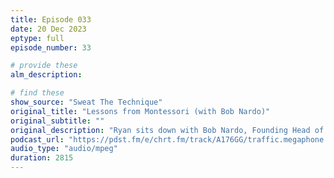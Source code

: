 ```yaml
---
title: Episode 033
date: 20 Dec 2023
eptype: full
episode_number: 33

# provide these
alm_description: 

# find these
show_source: "Sweat The Technique"
original_title: "Lessons from Montessori (with Bob Nardo)"
original_subtitle: ""
original_description: "Ryan sits down with Bob Nardo, Founding Head of School and Executive Director at Libertas School of Memphis. They discuss why the principles of Montessori work, and how they can be applied to successful organizations of all kinds."
podcast_url: "https://pdst.fm/e/chrt.fm/track/A176GG/traffic.megaphone.fm/LDI1541303045.mp3?updated=1700202928"
audio_type: "audio/mpeg"
duration: 2815
---
```

